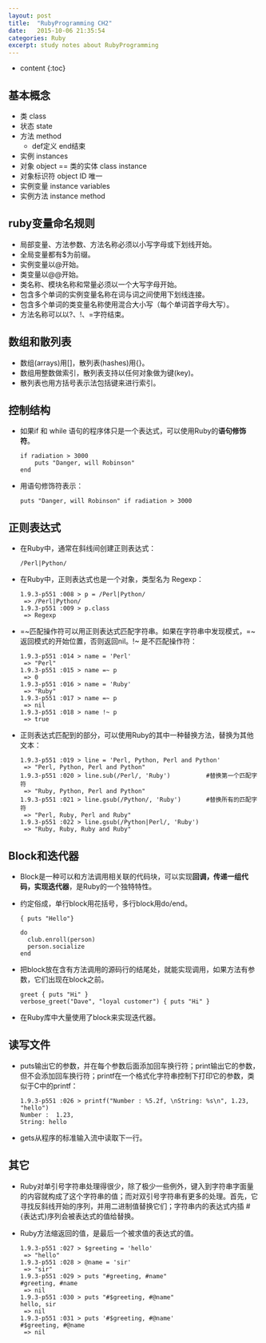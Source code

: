 ```yaml
---
layout: post
title:  "RubyProgramming CH2"
date:   2015-10-06 21:35:54
categories: Ruby
excerpt: study notes about RubyProgramming
---
```


* content
{:toc}

## 基本概念

*   类 class
*   状态 state
*   方法 method
    -   def定义 end结束
*   实例 instances
*   对象 object == 类的实体 class instance
*   对象标识符 object ID 唯一
*   实例变量 instance variables
*   实例方法 instance method

## ruby变量命名规则

*   局部变量、方法参数、方法名称必须以小写字母或下划线开始。
*   全局变量都有$为前缀。
*   实例变量以@开始。
*   类变量以@@开始。
*   类名称、模块名称和常量必须以一个大写字母开始。
*   包含多个单词的实例变量名称在词与词之间使用下划线连接。
*   包含多个单词的类变量名称使用混合大小写（每个单词首字母大写）。
*   方法名称可以以?、!、=字符结束。

## 数组和散列表

*   数组(arrays)用[]，散列表(hashes)用{}。
*   数组用整数做索引，散列表支持以任何对象做为键(key)。
*   散列表也用方括号表示法包括键来进行索引。

## 控制结构
*   如果if 和 while 语句的程序体只是一个表达式，可以使用Ruby的**语句修饰符**。
   
        if radiation > 3000  
            puts "Danger, will Robinson"  
        end

*   用语句修饰符表示：

        puts "Danger, will Robinson" if radiation > 3000

## 正则表达式

*   在Ruby中，通常在斜线间创建正则表达式：

        /Perl|Python/

*   在Ruby中，正则表达式也是一个对象，类型名为 Regexp：

        1.9.3-p551 :008 > p = /Perl|Python/
         => /Perl|Python/   
        1.9.3-p551 :009 > p.class
         => Regexp 

*   =~匹配操作符可以用正则表达式匹配字符串。如果在字符串中发现模式，=~返回模式的开始位置，否则返回nil。!~ 是不匹配操作符：

        1.9.3-p551 :014 > name = 'Perl'
         => "Perl" 
        1.9.3-p551 :015 > name =~ p
         => 0 
        1.9.3-p551 :016 > name = 'Ruby'
         => "Ruby" 
        1.9.3-p551 :017 > name =~ p
         => nil 
        1.9.3-p551 :018 > name !~ p
         => true 

*   正则表达式匹配到的部分，可以使用Ruby的其中一种替换方法，替换为其他文本：

        1.9.3-p551 :019 > line = 'Perl, Python, Perl and Python'
         => "Perl, Python, Perl and Python" 
        1.9.3-p551 :020 > line.sub(/Perl/, 'Ruby')          #替换第一个匹配字符
         => "Ruby, Python, Perl and Python" 
        1.9.3-p551 :021 > line.gsub(/Python/, 'Ruby')       #替换所有的匹配字符
         => "Perl, Ruby, Perl and Ruby" 
        1.9.3-p551 :022 > line.gsub(/Python|Perl/, 'Ruby')
         => "Ruby, Ruby, Ruby and Ruby" 

## Block和迭代器

*   Block是一种可以和方法调用相关联的代码块，可以实现**回调，传递一组代码，实现迭代器**，是Ruby的一个独特特性。
*   约定俗成，单行block用花括号，多行block用do/end。

        { puts "Hello"}                 

        do                              
          club.enroll(person)
          person.socialize
        end

*   把block放在含有方法调用的源码行的结尾处，就能实现调用，如果方法有参数，它们出现在block之前。

        greet { puts "Hi" }
        verbose_greet("Dave", "loyal customer") { puts "Hi" }

*   在Ruby库中大量使用了block来实现迭代器。

## 读写文件

*   puts输出它的参数，并在每个参数后面添加回车换行符；print输出它的参数，但不会添加回车换行符；printf在一个格式化字符串控制下打印它的参数，类似于C中的printf：

        1.9.3-p551 :026 > printf("Number : %5.2f, \nString: %s\n", 1.23, "hello")
        Number :  1.23, 
        String: hello

*   gets从程序的标准输入流中读取下一行。

## 其它

*   Ruby对单引号字符串处理得很少，除了极少一些例外，键入到字符串字面量的内容就构成了这个字符串的值；而对双引号字符串有更多的处理。首先，它寻找反斜线开始的序列，并用二进制值替换它们；字符串内的表达式内插 #{表达式}序列会被表达式的值给替换。
*   Ruby方法缩返回的值，是最后一个被求值的表达式的值。

        1.9.3-p551 :027 > $greeting = 'hello'
         => "hello" 
        1.9.3-p551 :028 > @name = 'sir'
         => "sir" 
        1.9.3-p551 :029 > puts "#greeting, #name"
        #greeting, #name
         => nil 
        1.9.3-p551 :030 > puts "#$greeting, #@name"
        hello, sir
         => nil 
        1.9.3-p551 :031 > puts '#$greeting, #@name'
        #$greeting, #@name
         => nil 









